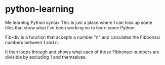 # python-learning
Me learning Python syntax
This is just a place where I can toss up some files that show what I've been working on to learn some Python.


Fib-div is a function that accepts a number "n" and calculates the Fibbonaci numbers between 1 and n.

It then loops through and shows what each of those Fibbonaci numbers are divisible by excluding 1 and themselves. 

